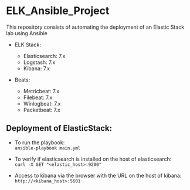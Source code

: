 # ELK_Ansible_Project

This repository consists of automating the deployment of an Elastic Stack lab using Ansible

* ELK Stack:

	* Elasticsearch: 7.x</br>
	* Logstash: 7.x</br>
	* Kibana: 7.x</br>

* Beats:

	* Metricbeat: 7.x</br>
	* Filebeat: 7.x</br>
	* Winlogbeat: 7.x</br>
	* Packetbeat: 7.x</br>

## Deployment of ElasticStack:

- To run the playbook:</br>
`ansible-playbook main.yml`

- To verify if elasticsearch is installed on the host of elasticsearch: </br>
`curl -X GET "<elastic_host>:9200"`

- Access to kibana via the browser with the URL on the host of kibana:</br>
`http://<kibana_host>:5601`
